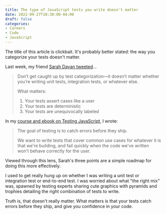 ```yaml
---
title: The type of JavaScript tests you write doesn't matter
date: 2022-09-27T10:30:00-04:00
draft: false
categories:
- Careers
- Code
- JavaScript
---
```


The title of this article is clickbait. It's probably better stated: the way you categorize your tests doesn't matter.

Last week, my friend [Sarah Dayan tweeted](https://twitter.com/frontstuff_io/status/1571530354741366786)...

> Don’t get caught up by test categorization—it doesn’t matter whether you’re writing unit tests, integration tests, or whatever else.
> 
> What matters:
> 1. Your tests assert cases like a user
> 2. Your tests are deterministic
> 3. Your tests are unequivocally labeled

In my [course and ebook on Testing JavaScript](https://vanillajsguides.com/testing/), I wrote:

> The goal of testing is to catch errors before they ship.
>
> We want to write tests that cover common use cases for whatever it is that we're building, and fail quickly when the code we've written won't behave correctly for the user.

Viewed through this lens, Sarah's three points are a simple roadmap for doing this more effectively.

I used to get really hung up on whether I was writing a unit test or integration test or end-to-end test. I was worried about what "the right mix" was, spawned by testing experts sharing cute graphics with pyramids and trophies detailing the right combination of tests to write.

Truth is, that doesn't really matter. What matters is that your tests catch errors before they ship, and give you confidence in your code.